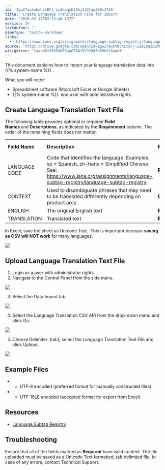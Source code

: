 ```yaml
---
id: '1gw2TaukmbchitBFj-iiALpqsD2Xhj4zDCqoZi0iJT2A'
title: 'Create Language Translation File for Import'
date: '2020-03-17T03:19:40.137Z'
version: 39
lastAuthor: ''
mimeType: 'text/x-markdown'
links:
  - 'https://www.iana.org/assignments/language-subtag-registry/language-subtag-registry'
source: 'https://drive.google.com/open?id=1gw2TaukmbchitBFj-iiALpqsD2Xhj4zDCqoZi0iJT2A'
wikigdrive: '2aacb51f060d0354a678419290943a99bd16aad1'
---
```

This document explains how to import your language translation data into  {{% system-name %}} .

What you will need:

* Spreadsheet software (Microsoft Excel or Google Sheets)
* {{% system-name %}}  end user with administrative rights

## Create Language Translation Text File

The following table provides optional or required **Field Names** and **Descriptions**, as indicated by the **Requirement** column. The order of the remaining fields does not matter.

<table>
<tr>
<td><strong>Field Name</strong></td>
<td><strong>Description</strong></td>
<td><strong>Requirement</strong></td>
<td><strong>Column Header Name</strong></td>
</tr>
<tr>
<td>LANGUAGE CODE</td>
<td>Code that identifies the language. Examples: sp = Spanish, zh-hans = Simplified Chinese<br />
See: <a href="https://www.iana.org/assignments/language-subtag-registry/language-subtag-registry">https://www.iana.org/assignments/language-subtag-registry/language-subtag-registry</a></td>
<td><strong>Required</strong></td>
<td>LANGUAGE CODE</td>
</tr>
<tr>
<td>CONTEXT</td>
<td>Used to disambiguate phrases that may need to be translated differently depending on product area.</td>
<td><strong>Optional</strong></td>
<td>CONTEXT</td>
</tr>
<tr>
<td>ENGLISH</td>
<td>The original English text</td>
<td><strong>Required</strong></td>
<td>ENGLISH</td>
</tr>
<tr>
<td>TRANSLATION</td>
<td>Translated text</td>
<td><strong>Required</strong></td>
<td>TRANSLATION</td>
</tr>
</table>

In Excel, save the sheet as Unicode Text.  This is important because **saving as CSV will NOT work** for many languages.

![](../create-language-translation-file-for-import.assets/25dc2afd0528e1c7a27167edd30ed8d1.png)

## Upload Language Translation Text File

1. Login as a user with administrator rights.
2. Navigate to the Control Panel from the side menu.

![](../create-language-translation-file-for-import.assets/e2ef9d3cd79f5006055f09ee851afb8f.png)

3. Select the Data Import tab.

![](../create-language-translation-file-for-import.assets/197af282190b350e97494ffba0636d29.png)

4. Select the Language Translation CSV API from the drop-down menu and click Go.

![](../create-language-translation-file-for-import.assets/54cd31630e4b044a2caeb7278c721a22.png)

5. Choose Delimiter: (tab), select the Language Translation Text File and click Upload.

![](../create-language-translation-file-for-import.assets/a20e7b30d9fd81f1bcb85dc70d3b93ec.png)

## Example Files

* - UTF-8 encoded (preferred format for manually constructed files)
* - UTF-16LE encoded (accepted format for export from Excel)

## Resources

* [Language Subtag Registry](https://www.iana.org/assignments/language-subtag-registry/language-subtag-registry)

## Troubleshooting

Ensure that all of the fields marked as **Required** have valid content. The file uploaded must be saved as a Unicode Text formatted, tab delimited file. In case of any errors, contact Technical Support.

